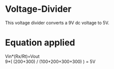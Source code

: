 # Voltage-Divider
This voltage divider converts a 9V dc voltage to 5V.
# Equation applied
Vin*(Rx/Rt)=Vout\
9*( (200+300) / (100+200+300+300) ) = 5V
